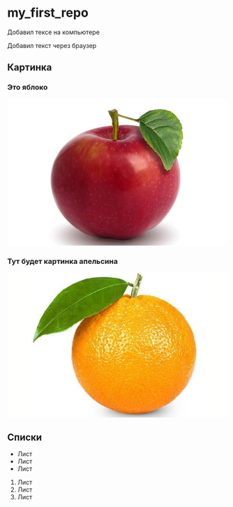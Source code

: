 # my_first_repo

Добавил тексе на компьютере

Добавил текст через браузер

## Картинка

### Это яблоко

![Apple](apple.jpg)

### Тут будет картинка апельсина

![Orange](orange.jpg)

## Списки

* Лист
* Лист
* Лист

1. Лист
2. Лист
3. Лист